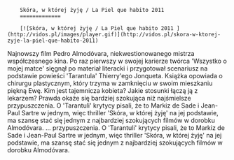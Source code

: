 
        Skóra, w której żyję / La Piel que habito 2011 
        =============
        
        [![Skóra, w której żyję / La Piel que habito 2011 ](http://vidos.pl/images/player.gif)](http://vidos.pl/skora-w-ktorej-zyje-la-piel-que-habito-2011)
        
        
 Najnowszy film Pedro Almodóvara, niekwestionowanego mistrza współczesnego kina. Po raz pierwszy w swojej karierze twórca 'Wszystko o mojej matce' sięgnął po materiał literacki i przygotował scenariusz na podstawie powieści 'Tarantula' Thierry'ego Jonqueta. Książka opowiada o chirurgu plastycznym, który trzyma w zamknięciu w swoim mieszkaniu piękną Ewę. Kim jest tajemnicza kobieta? Jakie stosunki łączą ją z lekarzem? Prawda okaże się bardziej szokująca niż najśmielsze przypuszczenia. O 'Tarantuli' krytycy pisali, że to Markiz de Sade i Jean-Paul Sartre w jednym, więc thriller 'Skóra, w której żyję' na jej podstawie, ma szansę stać się jednym z najbardziej szokujących filmów w dorobku Almodóvara.  ... przypuszczenia. O 'Tarantuli' krytycy pisali, że to Markiz de Sade i Jean-Paul Sartre w jednym, więc thriller 'Skóra, w której żyję' na jej podstawie, ma szansę stać się jednym z najbardziej szokujących filmów w dorobku Almodóvara.
    